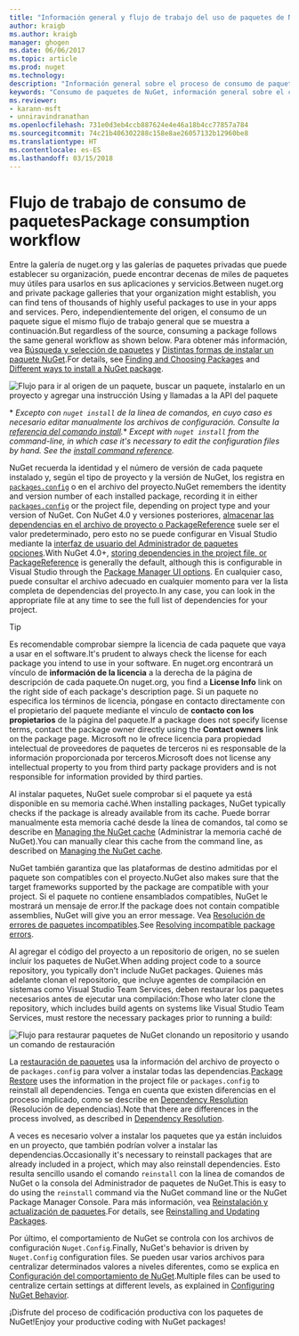 ```yaml
---
title: "Información general y flujo de trabajo del uso de paquetes de NuGet | Microsoft Docs"
author: kraigb
ms.author: kraigb
manager: ghogen
ms.date: 06/06/2017
ms.topic: article
ms.prod: nuget
ms.technology: 
description: "Información general sobre el proceso de consumo de paquetes de NuGet en un proyecto, con vínculos a otras partes específicas del proceso."
keywords: "Consumo de paquetes de NuGet, información general sobre el consumo de NuGet, flujo de trabajo de consumo de NuGet, flujo de trabajo de consumo de paquetes, información general sobre el consumo de paquetes"
ms.reviewer:
- karann-msft
- unniravindranathan
ms.openlocfilehash: 731e0d3eb4ccb887624e4e46a18b4cc77857a784
ms.sourcegitcommit: 74c21b406302288c158e8ae26057132b12960be8
ms.translationtype: HT
ms.contentlocale: es-ES
ms.lasthandoff: 03/15/2018
---
```

# <a name="package-consumption-workflow"></a><span data-ttu-id="a7cf2-104">Flujo de trabajo de consumo de paquetes</span><span class="sxs-lookup"><span data-stu-id="a7cf2-104">Package consumption workflow</span></span>

<span data-ttu-id="a7cf2-105">Entre la galería de nuget.org y las galerías de paquetes privadas que puede establecer su organización, puede encontrar decenas de miles de paquetes muy útiles para usarlos en sus aplicaciones y servicios.</span><span class="sxs-lookup"><span data-stu-id="a7cf2-105">Between nuget.org and private package galleries that your organization might establish, you can find tens of thousands of highly useful packages to use in your apps and services.</span></span> <span data-ttu-id="a7cf2-106">Pero, independientemente del origen, el consumo de un paquete sigue el mismo flujo de trabajo general que se muestra a continuación.</span><span class="sxs-lookup"><span data-stu-id="a7cf2-106">But regardless of the source, consuming a package follows the same general workflow as shown below.</span></span> <span data-ttu-id="a7cf2-107">Para obtener más información, vea [Búsqueda y selección de paquetes](../consume-packages/finding-and-choosing-packages.md) y [Distintas formas de instalar un paquete NuGet](ways-to-install-a-package.md).</span><span class="sxs-lookup"><span data-stu-id="a7cf2-107">For details, see [Finding and Choosing Packages](../consume-packages/finding-and-choosing-packages.md) and [Different ways to install a NuGet package](ways-to-install-a-package.md).</span></span>

![Flujo para ir al origen de un paquete, buscar un paquete, instalarlo en un proyecto y agregar una instrucción Using y llamadas a la API del paquete](media/Overview-01-GeneralFlow.png)

<span data-ttu-id="a7cf2-109">\* _Excepto con `nuget install` de la línea de comandos, en cuyo caso es necesario editar manualmente los archivos de configuración. Consulte la [referencia del comando install](../tools/cli-ref-install.md)._</span><span class="sxs-lookup"><span data-stu-id="a7cf2-109">\* _Except with `nuget install` from the command-line, in which case it's necessary to edit the configuration files by hand. See the [install command reference](../tools/cli-ref-install.md)._</span></span>

<span data-ttu-id="a7cf2-110">NuGet recuerda la identidad y el número de versión de cada paquete instalado y, según el tipo de proyecto y la versión de NuGet, los registra en [`packages.config`](../reference/packages-config.md) o en el archivo del proyecto.</span><span class="sxs-lookup"><span data-stu-id="a7cf2-110">NuGet remembers the identity and version number of each installed package, recording it in either [`packages.config`](../reference/packages-config.md) or the project file, depending on project type and your version of NuGet.</span></span> <span data-ttu-id="a7cf2-111">Con NuGet 4.0 y versiones posteriores, [almacenar las dependencias en el archivo de proyecto o PackageReference](../consume-packages/package-references-in-project-files.md) suele ser el valor predeterminado, pero esto no se puede configurar en Visual Studio mediante la [interfaz de usuario del Administrador de paquetes opciones](../tools/package-manager-ui.md).</span><span class="sxs-lookup"><span data-stu-id="a7cf2-111">With NuGet 4.0+, [storing dependencies in the project file, or PackageReference](../consume-packages/package-references-in-project-files.md) is generally the default, although this is configurable in Visual Studio through the [Package Manager UI options](../tools/package-manager-ui.md).</span></span> <span data-ttu-id="a7cf2-112">En cualquier caso, puede consultar el archivo adecuado en cualquier momento para ver la lista completa de dependencias del proyecto.</span><span class="sxs-lookup"><span data-stu-id="a7cf2-112">In any case, you can look in the appropriate file at any time to see the full list of dependencies for your project.</span></span>

> [!Tip]
> <span data-ttu-id="a7cf2-113">Es recomendable comprobar siempre la licencia de cada paquete que vaya a usar en el software.</span><span class="sxs-lookup"><span data-stu-id="a7cf2-113">It's prudent to always check the license for each package you intend to use in your software.</span></span> <span data-ttu-id="a7cf2-114">En nuget.org encontrará un vínculo de **información de la licencia** a la derecha de la página de descripción de cada paquete.</span><span class="sxs-lookup"><span data-stu-id="a7cf2-114">On nuget.org, you find a **License Info** link on the right side of each package's description page.</span></span> <span data-ttu-id="a7cf2-115">Si un paquete no especifica los términos de licencia, póngase en contacto directamente con el propietario del paquete mediante el vínculo de **contacto con los propietarios** de la página del paquete.</span><span class="sxs-lookup"><span data-stu-id="a7cf2-115">If a package does not specify license terms, contact the package owner directly using the **Contact owners** link on the package page.</span></span> <span data-ttu-id="a7cf2-116">Microsoft no le ofrece licencia para propiedad intelectual de proveedores de paquetes de terceros ni es responsable de la información proporcionada por terceros.</span><span class="sxs-lookup"><span data-stu-id="a7cf2-116">Microsoft does not license any intellectual property to you from third party package providers and is not responsible for information provided by third parties.</span></span>

<span data-ttu-id="a7cf2-117">Al instalar paquetes, NuGet suele comprobar si el paquete ya está disponible en su memoria caché.</span><span class="sxs-lookup"><span data-stu-id="a7cf2-117">When installing packages, NuGet typically checks if the package is already available from its cache.</span></span> <span data-ttu-id="a7cf2-118">Puede borrar manualmente esta memoria caché desde la línea de comandos, tal como se describe en [Managing the NuGet cache](../consume-packages/managing-the-nuget-cache.md) (Administrar la memoria caché de NuGet).</span><span class="sxs-lookup"><span data-stu-id="a7cf2-118">You can manually clear this cache from the command line, as described on [Managing the NuGet cache](../consume-packages/managing-the-nuget-cache.md).</span></span>

<span data-ttu-id="a7cf2-119">NuGet también garantiza que las plataformas de destino admitidas por el paquete son compatibles con el proyecto.</span><span class="sxs-lookup"><span data-stu-id="a7cf2-119">NuGet also makes sure that the target frameworks supported by the package are compatible with your project.</span></span> <span data-ttu-id="a7cf2-120">Si el paquete no contiene ensamblados compatibles, NuGet le mostrará un mensaje de error.</span><span class="sxs-lookup"><span data-stu-id="a7cf2-120">If the package does not contain compatible assemblies, NuGet will give you an error message.</span></span> <span data-ttu-id="a7cf2-121">Vea [Resolución de errores de paquetes incompatibles](dependency-resolution.md#resolving-incompatible-package-errors).</span><span class="sxs-lookup"><span data-stu-id="a7cf2-121">See [Resolving incompatible package errors](dependency-resolution.md#resolving-incompatible-package-errors).</span></span>

<span data-ttu-id="a7cf2-122">Al agregar el código del proyecto a un repositorio de origen, no se suelen incluir los paquetes de NuGet.</span><span class="sxs-lookup"><span data-stu-id="a7cf2-122">When adding project code to a source repository, you typically don't include NuGet packages.</span></span> <span data-ttu-id="a7cf2-123">Quienes más adelante clonan el repositorio, que incluye agentes de compilación en sistemas como Visual Studio Team Services, deben restaurar los paquetes necesarios antes de ejecutar una compilación:</span><span class="sxs-lookup"><span data-stu-id="a7cf2-123">Those who later clone the repository, which includes build agents on systems like Visual Studio Team Services, must restore the necessary packages prior to running a build:</span></span>

![Flujo para restaurar paquetes de NuGet clonando un repositorio y usando un comando de restauración](media/Overview-02-RestoreFlow.png)

<span data-ttu-id="a7cf2-125">La [restauración de paquetes](../consume-packages/package-restore.md) usa la información del archivo de proyecto o de `packages.config` para volver a instalar todas las dependencias.</span><span class="sxs-lookup"><span data-stu-id="a7cf2-125">[Package Restore](../consume-packages/package-restore.md) uses the information in the project file or `packages.config` to reinstall all dependencies.</span></span> <span data-ttu-id="a7cf2-126">Tenga en cuenta que existen diferencias en el proceso implicado, como se describe en [Dependency Resolution](../consume-packages/dependency-resolution.md) (Resolución de dependencias).</span><span class="sxs-lookup"><span data-stu-id="a7cf2-126">Note that there are differences in the process involved, as described in [Dependency Resolution](../consume-packages/dependency-resolution.md).</span></span>

<span data-ttu-id="a7cf2-127">A veces es necesario volver a instalar los paquetes que ya están incluidos en un proyecto, que también podrían volver a instalar las dependencias.</span><span class="sxs-lookup"><span data-stu-id="a7cf2-127">Occasionally it's necessary to reinstall packages that are already included in a project, which may also reinstall dependencies.</span></span> <span data-ttu-id="a7cf2-128">Esto resulta sencillo usando el comando `reinstall` con la línea de comandos de NuGet o la consola del Administrador de paquetes de NuGet.</span><span class="sxs-lookup"><span data-stu-id="a7cf2-128">This is easy to do using the `reinstall` command via the NuGet command line or the NuGet Package Manager Console.</span></span> <span data-ttu-id="a7cf2-129">Para más información, vea [Reinstalación y actualización de paquetes](../consume-packages/reinstalling-and-updating-packages.md).</span><span class="sxs-lookup"><span data-stu-id="a7cf2-129">For details, see [Reinstalling and Updating Packages](../consume-packages/reinstalling-and-updating-packages.md).</span></span>

<span data-ttu-id="a7cf2-130">Por último, el comportamiento de NuGet se controla con los archivos de configuración `Nuget.Config`.</span><span class="sxs-lookup"><span data-stu-id="a7cf2-130">Finally, NuGet's behavior is driven by `Nuget.Config` configuration files.</span></span> <span data-ttu-id="a7cf2-131">Se pueden usar varios archivos para centralizar determinados valores a niveles diferentes, como se explica en [Configuración del comportamiento de NuGet](../consume-packages/configuring-nuget-behavior.md).</span><span class="sxs-lookup"><span data-stu-id="a7cf2-131">Multiple files can be used to centralize certain settings at different levels, as explained in [Configuring NuGet Behavior](../consume-packages/configuring-nuget-behavior.md).</span></span>

<span data-ttu-id="a7cf2-132">¡Disfrute del proceso de codificación productiva con los paquetes de NuGet!</span><span class="sxs-lookup"><span data-stu-id="a7cf2-132">Enjoy your productive coding with NuGet packages!</span></span>
